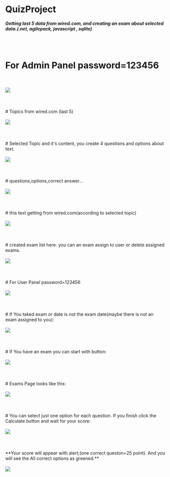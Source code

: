 # QuizProject
 ***Getting last 5 data from wired.com, and creating an exam about selected data.(.net, agilepack, javascript , sqlite)***
<br/>
<br/>
<br/>
<br/>
# For Admin Panel password=123456
<br/>
<br/>
<img src="ReadMeImages/1.PNG">
<br/>
<br/>
<br/>
<br/>
# Topics from wired.com (last 5)
<br/>
<br/>
<img src="ReadMeImages/2.PNG">
<br/>
<br/>
<br/>
<br/>
# Selected Topic and it's content, you create 4 questions and options about text.
<br/>
<br/>
<img src="ReadMeImages/3.PNG">
<br/>
<br/>
<br/>
<br/>
# questions,options,correct answer...
<br/>
<br/>
<img src="ReadMeImages/4.PNG">
<br/>
<br/>
<br/>
<br/>
# this text getting from wired.com(according to selected topic)
<br/>
<br/>
<img src="ReadMeImages/5.PNG">
<br/>
<br/>
<br/>
<br/>
# created exam list here. you can an exam assign to user or delete assigned exams.
<br/>
<br/>
<img src="ReadMeImages/6.PNG">
<br/>
<br/>
<br/>
<br/>
# For User Panel password=123456
<br/>
<br/>
<img src="ReadMeImages/7.PNG">
<br/>
<br/>
<br/>
<br/>
# If You taked exam or date is not the exam date(maybe there is not an exam assigned to you):
<br/>
<br/>
<img src="ReadMeImages/8.PNG">
<br/>
<br/>
<br/>
<br/>
# If You have an exam  you can start with button:
<br/>
<br/>
<img src="ReadMeImages/9.PNG">
<br/>
<br/>
<br/>
<br/>
# Exams Page looks like this:
<br/>
<br/>
<img src="ReadMeImages/10.PNG">
<br/>
<br/>
<br/>
<br/>
# You can select just one option for each question. If you finish click the Calculate button and wait for your score:
<br/>
<br/>
<img src="ReadMeImages/11.PNG">
<br/>
<br/>
<br/>
<br/>
**Your score will appear with alert;(one correct queston=25 point). And you will see the All correct options as greened.**
<br/>
<br/>
<img src="ReadMeImages/12.PNG">
<br/>
<br/>
